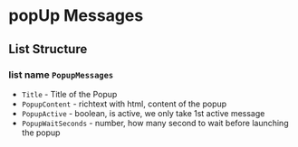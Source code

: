 # popUp Messages

## List Structure

### list name `PopupMessages`

* `Title` - Title of the Popup
* `PopupContent` - richtext with html, content of the popup
* `PopupActive` - boolean, is active, we only take 1st active message
* `PopupWaitSeconds` - number, how many second to wait before launching the popup